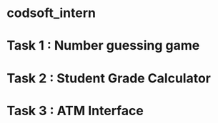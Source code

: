 # codsoft_intern
# Task 1 : Number guessing game
# Task 2 : Student Grade Calculator
# Task 3 : ATM Interface